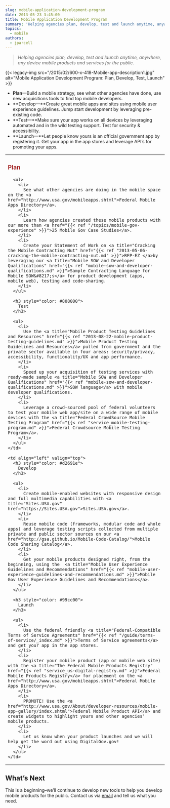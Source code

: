 ```yaml
---
slug: mobile-application-development-program
date: 2013-05-23 3:45:00
title: Mobile Application Development Program
summary: 'Helping agencies plan, develop, test and launch anytime, anywhere, any device mobile products and services for the public. Plan&mdash;Build a mobile strategy, see what other agencies have done, use new acquisitions tools to find top mobile developers. Develop&mdash;Create great mobile apps and sites'
topics:
  - mobile
authors:
  - jparcell
---
```


<blockquote class="guarantee">
  <p>
    <em>Helping agencies plan, develop, test and launch anytime, anywhere, any device mobile products and services for the public.</em>
  </p>
</blockquote>

{{< legacy-img src="/2015/02/600-x-418-Mobile-app-description1.jpg" alt="Mobile Application Development Program: Plan, Develop, Test, Launch" >}}

  * **Plan**—Build a mobile strategy, see what other agencies have done, use new acquisitions tools to find top mobile developers.
  * **Develop—**Create great mobile apps and sites using mobile user experience guidelines. Jump start development by leveraging pre-existing code.
  * **Test—**Make sure your app works on all devices by leveraging automated and in the wild testing support. Test for security & accessibility.
  * **Launch—**Let people know yours is an official government app by registering it. Get your app in the app stores and leverage API’s for promoting your apps.



<table width="100%">
  <tr>
    <td align="left" valign="top">
      <h3 style="color: #a52a2a">
        Plan
      </h3>

      <ul>
        <li>
          See what other agencies are doing in the mobile space on the <a href="http://www.usa.gov/mobileapps.shtml">Federal Mobile Apps Directory</a>.
        </li>
        <li>
          Learn how agencies created these mobile products with our more than <a href="{{< ref "/topics/mobile-gov-experience" >}}">25 Mobile Gov Case Studies</a>.
        </li>
        <li>
          Create your Statement of Work on <a title="Cracking the Mobile Contracting Nut" href="{{< ref "2013-05-06-cracking-the-mobile-contracting-nut.md" >}}">RFP-EZ </a>by leveraging our <a title="Mobile SOW and Developer Qualifications" href="{{< ref "mobile-sow-and-developer-qualifications.md" >}}">Sample Contracting Language for Mobile SOW&#8217;s</a> for product development (apps, mobile web), testing and code-sharing.
        </li>
      </ul>

      <h3 style="color: #808000">
        Test
      </h3>

      <ul>
        <li>
          Use the <a title="Mobile Product Testing Guidelines and Resources" href="{{< ref "2013-08-22-mobile-product-testing-guidelines.md" >}}">Mobile Product Testing Guidelines and Resources</a> pulled from government and the private sector available in four areas: security/privacy, accessibility, functionality/UX and app performance.
        </li>
        <li>
          Speed up your acquisition of testing services with ready-made sample <a title="Mobile SOW and Developer Qualifications" href="{{< ref "mobile-sow-and-developer-qualifications.md" >}}">SOW language</a> with mobile developer qualifications.
        </li>
        <li>
          Leverage a crowd-sourced pool of federal volunteers to test your mobile web app/site on a wide range of mobile devices with the <a title="Federal CrowdSource Mobile Testing Program" href="{{< ref "service_mobile-testing-program.md" >}}">Federal Crowdsource Mobile Testing Program</a>.
        </li>
      </ul>
    </td>

    <td align="left" valign="top">
      <h3 style="color: #d2691e">
        Develop
      </h3>

      <ul>
        <li>
          Create mobile-enabled websites with responsive design and full multimedia capabilities with <a title="Sites.USA.gov" href="https://Sites.USA.gov">Sites.USA.gov</a>.
        </li>
        <li>
          Reuse mobile code (frameworks, modular code and whole apps) and leverage testing scripts collected from multiple private and public sector sources on our <a href="http://gsa.github.io/Mobile-Code-Catalog/">Mobile Code Sharing Catalog</a>.
        </li>
        <li>
          Get your mobile products designed right, from the beginning, using the  <a title="Mobile User Experience Guidelines and Recommendations" href="{{< ref "mobile-user-experience-guidelines-and-recommendations.md" >}}">Mobile Gov User Experience Guidelines and Recommendations</a>.
        </li>
      </ul>

      <h3 style="color: #99cc00">
        Launch
      </h3>

      <ul>
        <li>
          Use the federal friendly <a title="Federal-Compatible Terms of Service Agreements" href="{{< ref "/guide/terms-of-service/_index.md" >}}">Terms of Service agreements</a> and get your app in the app stores.
        </li>
        <li>
          Register your mobile product (app or mobile web site) with the <a title="The Federal Mobile Products Registry" href="{{< ref "service_us-digital-registry.md" >}}">Federal Mobile Products Registry</a> for placement on the <a href="http://www.usa.gov/mobileapps.shtml">Federal Mobile Apps Directory</a>.
        </li>
        <li>
          PROMOTE! Use the <a href="http://www.usa.gov/About/developer-resources/mobile-app-gallery/index.shtml">Federal Mobile Product API</a> and create widgets to highlight yours and other agencies’ mobile products.
        </li>
        <li>
          Let us know when your product launches and we will help get the word out using DigitalGov.gov!
        </li>
      </ul>
    </td>
  </tr>
</table>

## What&#8217;s Next

This is a beginning&#8211;we&#8217;ll continue to develop new tools to help you develop mobile products for the public. Contact us via [email](mailto:digitalgov@gsa.gov) and tell us what you need.
